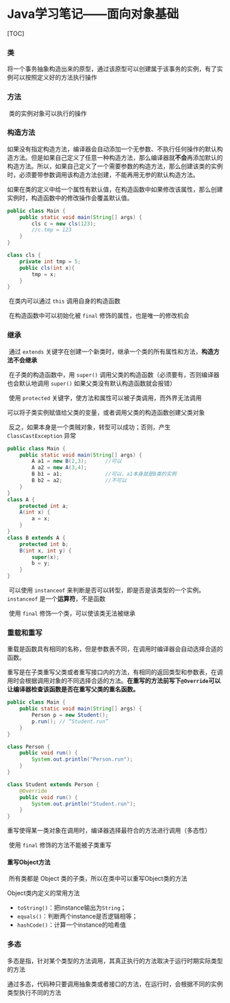 # Java学习笔记——面向对象基础

[TOC]

### 类

​		将一个事务抽象构造出来的原型，通过该原型可以创建属于该事务的实例，有了实例可以按照定义好的方法执行操作

### 方法

​		类的实例对象可以执行的操作

### 构造方法

​		如果没有指定构造方法，编译器会自动添加一个无参数、不执行任何操作的默认构造方法。但是如果自己定义了任意一种构造方法，那么编译器就**不会**再添加默认的构造方法。所以，如果自己定义了一个需要参数的构造方法，那么创建该类的实例时，必须要带参数调用该构造方法创建，不能再用无参的默认构造方法。

​		如果在类的定义中给一个属性有默认值，在构造函数中如果修改该属性，那么创建实例时，构造函数中的修改操作会覆盖默认值。

```java
public class Main {
    public static void main(String[] args) {
        cls c = new cls(123);
        //c.tmp = 123
    }
}

class cls {
    private int tmp = 5;
    public cls(int x){
        tmp = x;
    }
}
```

​		在类内可以通过 `this` 调用自身的构造函数

​		在构造函数中可以初始化被 `final` 修饰的属性，也是唯一的修改机会

### 继承

​		通过 `extends` 关键字在创建一个新类时，继承一个类的所有属性和方法，**构造方法不会继承**

​		在子类的构造函数中，用 `super()` 调用父类的构造函数（必须要有，否则编译器也会默认地调用 `super()` 如果父类没有默认构造函数就会报错）

​		使用 `protected` 关键字，使方法和属性可以被子类调用，而外界无法调用

​		可以将子类实例赋值给父类的变量，或者调用父类的构造函数创建父类对象

​		反之，如果本身是一个类贼对象，转型可以成功；否则，产生 `ClassCastException` 异常

```java
public class Main {
    public static void main(String[] args) {
        A a1 = new B(2,3);		//可以
        A a2 = new A(3,4);
        B b1 = a1;				//可以，a1本身就是B类的实例
        B b2 = a2;				//不可以
    }
}
class A {
    protected int a;
    A(int x) {
        a = x;
    }
}
class B extends A {
    protected int b;
    B(int x, int y) {
        super(x);
        b = y;
    }
}
```

​		可以使用 `instanceof` 来判断是否可以转型，即是否是该类型的一个实例。 `instanceof` 是一个**运算符**，不是函数

​		使用 `final` 修饰一个类，可以使该类无法被继承

### 重载和重写

​		重载是函数具有相同的名称，但是参数表不同，在调用时编译器会自动选择合适的函数。

​		重写是在子类重写父类或者重写接口内的方法，有相同的返回类型和参数表，在调用时会根据调用对象的不同选择合适的方法。**在重写的方法前写下`@Override`可以让编译器检查该函数是否在重写父类的重名函数。**

```java
public class Main {
    public static void main(String[] args) {
        Person p = new Student();
        p.run(); // “Student.run”
    }
}

class Person {
    public void run() {
        System.out.println("Person.run");
    }
}

class Student extends Person {
    @Override
    public void run() {
        System.out.println("Student.run");
    }
}
```

​		重写使得某一类对象在调用时，编译器选择最符合的方法进行调用（多态性）

​		使用 `final` 修饰的方法不能被子类重写

#### 重写Object方法

​		所有类都是 Object 类的子类，所以在类中可以重写Object类的方法

Object类内定义的常用方法

- `toString()`：把instance输出为`String`；
- `equals()`：判断两个instance是否逻辑相等；
- `hashCode()`：计算一个instance的哈希值

### 多态

​		多态是指，针对某个类型的方法调用，其真正执行的方法取决于运行时期实际类型的方法

​		通过多态，代码种只要调用抽象类或者接口的方法，在运行时，会根据不同的实例类型执行不同的方法


